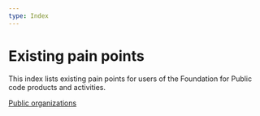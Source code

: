 ```yaml
---
type: Index
---
```


# Existing pain points

This index lists existing pain points for users of the Foundation for Public code products and activities.

[Public organizations](public-organizations.md)
